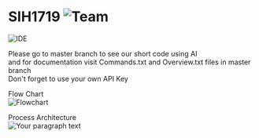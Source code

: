 # SIH1719 ![Team](https://github.com/user-attachments/assets/05b15890-29bf-42a4-af0c-649a90f08dbb)


![IDE](https://github.com/user-attachments/assets/c2f6fec5-1e53-4ac1-84b4-f68825c8349f)  


Please go to master branch to see our short code using AI  
and for documentation visit Commands.txt and Overview.txt files in master branch  
Don't forget to use your own API Key  


Flow Chart  
![Flowchart](https://github.com/user-attachments/assets/9501beb4-e0d1-4ca8-a876-cd4e6ea0d4a4)  

Process Architecture  
![Your paragraph text](https://github.com/user-attachments/assets/3e0e2fe4-fd84-4845-a1c0-f8c7560b3b6a)

